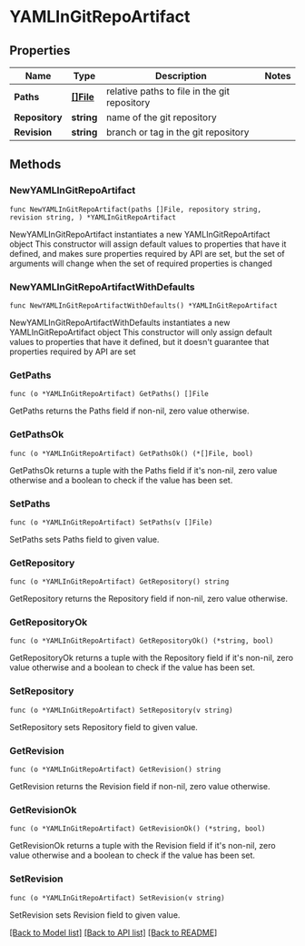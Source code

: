 # YAMLInGitRepoArtifact

## Properties

Name | Type | Description | Notes
------------ | ------------- | ------------- | -------------
**Paths** | [**[]File**](File.md) | relative paths to file in the git repository | 
**Repository** | **string** | name of the git repository | 
**Revision** | **string** | branch or tag in the git repository | 

## Methods

### NewYAMLInGitRepoArtifact

`func NewYAMLInGitRepoArtifact(paths []File, repository string, revision string, ) *YAMLInGitRepoArtifact`

NewYAMLInGitRepoArtifact instantiates a new YAMLInGitRepoArtifact object
This constructor will assign default values to properties that have it defined,
and makes sure properties required by API are set, but the set of arguments
will change when the set of required properties is changed

### NewYAMLInGitRepoArtifactWithDefaults

`func NewYAMLInGitRepoArtifactWithDefaults() *YAMLInGitRepoArtifact`

NewYAMLInGitRepoArtifactWithDefaults instantiates a new YAMLInGitRepoArtifact object
This constructor will only assign default values to properties that have it defined,
but it doesn't guarantee that properties required by API are set

### GetPaths

`func (o *YAMLInGitRepoArtifact) GetPaths() []File`

GetPaths returns the Paths field if non-nil, zero value otherwise.

### GetPathsOk

`func (o *YAMLInGitRepoArtifact) GetPathsOk() (*[]File, bool)`

GetPathsOk returns a tuple with the Paths field if it's non-nil, zero value otherwise
and a boolean to check if the value has been set.

### SetPaths

`func (o *YAMLInGitRepoArtifact) SetPaths(v []File)`

SetPaths sets Paths field to given value.


### GetRepository

`func (o *YAMLInGitRepoArtifact) GetRepository() string`

GetRepository returns the Repository field if non-nil, zero value otherwise.

### GetRepositoryOk

`func (o *YAMLInGitRepoArtifact) GetRepositoryOk() (*string, bool)`

GetRepositoryOk returns a tuple with the Repository field if it's non-nil, zero value otherwise
and a boolean to check if the value has been set.

### SetRepository

`func (o *YAMLInGitRepoArtifact) SetRepository(v string)`

SetRepository sets Repository field to given value.


### GetRevision

`func (o *YAMLInGitRepoArtifact) GetRevision() string`

GetRevision returns the Revision field if non-nil, zero value otherwise.

### GetRevisionOk

`func (o *YAMLInGitRepoArtifact) GetRevisionOk() (*string, bool)`

GetRevisionOk returns a tuple with the Revision field if it's non-nil, zero value otherwise
and a boolean to check if the value has been set.

### SetRevision

`func (o *YAMLInGitRepoArtifact) SetRevision(v string)`

SetRevision sets Revision field to given value.



[[Back to Model list]](../README.md#documentation-for-models) [[Back to API list]](../README.md#documentation-for-api-endpoints) [[Back to README]](../README.md)


